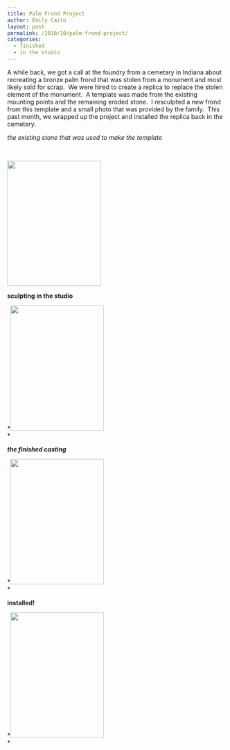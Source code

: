 ```yaml
---
title: Palm Frond Project
author: Emily Caito
layout: post
permalink: /2010/10/palm-frond-project/
categories:
  - finished
  - in the studio
---
```

A while back, we got a call at the foundry from a cemetary in Indiana about recreating a bronze palm frond that was stolen from a monument and most likely sold for scrap.  We were hired to create a replica to replace the stolen element of the monument.  A template was made from the existing mounting points and the remaining eroded stone.  I resculpted a new frond from this template and a small photo that was provided by the family.  This past month, we wrapped up the project and installed the replica back in the cemetery.

*the existing stone that was used to make the template*

&nbsp;

[<img class="alignleft size-full wp-image-56" title="DSC00580" src="http://emilycaito.com/wp-content/uploads/2010/10/DSC00580.jpg" alt="" width="216" height="288" />][1]

**sculpting in the studio**

*[<img class="alignleft size-full wp-image-57" title="DSC00686" src="http://emilycaito.com/wp-content/uploads/2010/10/DSC00686.jpg" alt="" width="216" height="288" />][2]  
*

***the finished casting***

*[<img class="alignleft size-full wp-image-59" title="DSC01064" src="http://emilycaito.com/wp-content/uploads/2010/10/DSC010641.jpg" alt="" width="216" height="288" />][3]  
*

****installed!****

*[<img class="alignleft size-full wp-image-60" title="DSC01069" src="http://emilycaito.com/wp-content/uploads/2010/10/DSC01069.jpg" alt="" width="216" height="288" />][4]  
*

 [1]: http://emilycaito.com/wp-content/uploads/2010/10/DSC00580.jpg
 [2]: http://emilycaito.com/wp-content/uploads/2010/10/DSC00686.jpg
 [3]: http://emilycaito.com/wp-content/uploads/2010/10/DSC010641.jpg
 [4]: http://emilycaito.com/wp-content/uploads/2010/10/DSC01069.jpg
